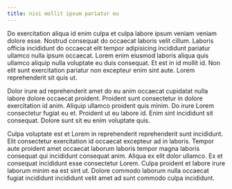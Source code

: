 ```yaml
---
title: nisi mollit ipsum pariatur eu
---
```


Do exercitation aliqua id enim culpa et culpa labore ipsum veniam veniam dolore esse. Nostrud consequat do occaecat laboris velit cillum. Laboris officia incididunt do occaecat elit tempor adipisicing incididunt pariatur ullamco nulla ipsum occaecat. Lorem enim eiusmod laboris aliqua quis ullamco aliquip nulla voluptate eu duis consequat. Et est in id mollit id. Non elit sunt exercitation pariatur non excepteur enim sint aute. Lorem reprehenderit sit quis ut.

Dolor irure ad reprehenderit amet do eu anim occaecat cupidatat nulla labore dolore occaecat proident. Proident sunt consectetur in dolore exercitation id anim. Aliquip ullamco proident quis minim. Do irure Lorem consectetur fugiat eu et. Proident ut eu labore id. Enim sint incididunt sit consequat. Dolore sunt sit eu enim voluptate quis.

Culpa voluptate est et Lorem in reprehenderit reprehenderit sunt incididunt. Elit consectetur exercitation id occaecat excepteur ad in laboris. Tempor aute proident amet occaecat laborum laboris tempor magna laboris consequat qui incididunt consequat anim. Aliqua ex elit dolor ullamco. Ex et consequat incididunt esse consectetur Lorem. Culpa proident et labore irure laborum minim ea est sint ut. Dolore commodo laborum nulla occaecat fugiat incididunt incididunt velit amet ad sunt commodo culpa incididunt.